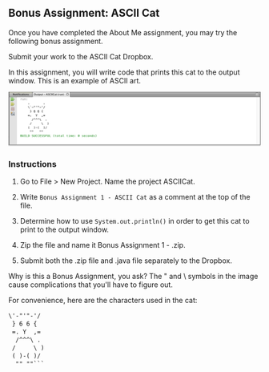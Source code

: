 ## Bonus Assignment: ASCII Cat

Once you have completed the About Me assignment, you may try the following bonus assignment.

Submit your work to the ASCII Cat Dropbox.

In this assignment, you will write code that prints this cat to the output window. This is an example of ASCII art. 

![](Images/ASCII_Cat.png)


### Instructions

1. Go to File > New Project. Name the project ASCIICat.

2. Write `Bonus Assignment 1 - ASCII Cat` as a comment at the top of the file. 

3. Determine how to use `System.out.println()` in order to get this cat to print to the output window. 

4. Zip the file and name it Bonus Assignment 1 - <insert your name here>.zip.

5. Submit both the .zip file and .java file separately to the Dropbox.
  

Why is this a Bonus Assignment, you ask? The " and \ symbols in the image cause complications that you'll have to figure out.


For convenience, here are the characters used in the cat:
```.        .
\'-"'"-'/
 } 6 6 {
 =. Y  ,=
  /^^^\ .
 /     \ ) 
 ( )-( )/ 
  "" ""```
